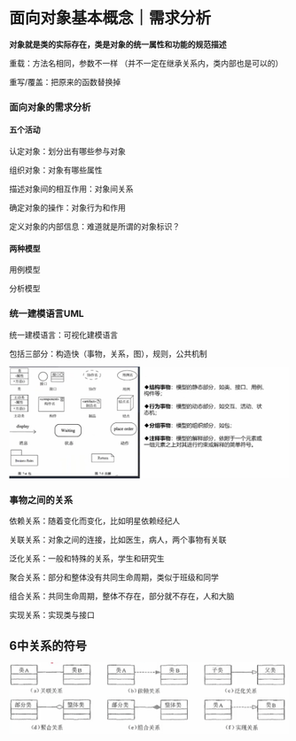 # 面向对象基本概念｜需求分析

**对象就是类的实际存在，类是对象的统一属性和功能的规范描述**

重载：方法名相同，参数不一样 （并不一定在继承关系内，类内部也是可以的）

重写/覆盖：把原来的函数替换掉



### 面向对象的需求分析

#### 五个活动

认定对象：划分出有哪些参与对象

组织对象：对象有哪些属性

描述对象间的相互作用：对象间关系

确定对象的操作：对象行为和作用

定义对象的内部信息：难道就是所谓的对象标识？

#### 两种模型

用例模型

分析模型



### 统一建模语言UML

统一建模语言：可视化建模语言

包括三部分：构造快（事物，关系，图），规则，公共机制

![image-20210512210333719](imgs/21-05-12-2/image-20210512210333719.png)



### 事物之间的关系

依赖关系：随着变化而变化，比如明星依赖经纪人

关联关系：对象之间的连接，比如医生，病人，两个事物有关联

泛化关系：一般和特殊的关系，学生和研究生

聚合关系：部分和整体没有共同生命周期，类似于班级和同学

组合关系：共同生命周期，整体不存在，部分就不存在，人和大脑

实现关系：实现类与接口

## 6中关系的符号

![image-20210512211547527](imgs/21-05-12-2/image-20210512211547527.png)

